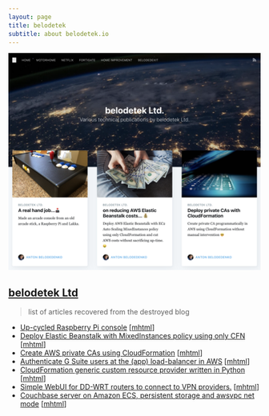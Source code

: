 ```yaml
---
layout: page
title: belodetek
subtitle: about belodetek.io
---
```


[![belodetek](../assets/img/belodetek.png)](https://web.archive.org/web/20240620194653/https://anton.belodedenko.me/tag/belodetek/)

## [belodetek Ltd]
> list of articles recovered from the destroyed blog

* [Up-cycled Raspberry Pi console](https://web.archive.org/web/20230321195331/https://anton.belodedenko.me/shoryuken/) [[mhtml](https://belodetek.s3.us-east-1.amazonaws.com/blog/Up-cycled+Raspberry+Pi+console.mhtml)]
* [Deploy Elastic Beanstalk with MixedInstances policy using only CFN](https://web.archive.org/web/20230605060719/https://anton.belodedenko.me/cheaper-aws-beanstalk/) [[mhtml](https://belodetek.s3.us-east-1.amazonaws.com/blog/Deploy+Elastic+Beanstalk+with+MixedInstances+policy+using+only+CFN.mhtml)]
* [Create AWS private CAs using CloudFormation](https://web.archive.org/web/20240913222305/https://anton.belodedenko.me/acm-pca-with-cloudformation/) [[mhtml](https://belodetek.s3.us-east-1.amazonaws.com/blog/Create+AWS+private+CAs+using+CloudFormation.mhtml)]
* [Authenticate G Suite users at the (app) load-balancer in AWS](https://web.archive.org/web/20231004191646/https://anton.belodedenko.me/google-saml-auth-load-balancer/) [[mhtml](https://belodetek.s3.us-east-1.amazonaws.com/blog/Authenticate+G+Suite+users+at+the+(app)+load-balancer+in+AWS.mhtml)]
* [CloudFormation generic custom resource provider written in Python](https://web.archive.org/web/20240620175548/https://anton.belodedenko.me/generic-custom-resource-provider/) [[mhtml](https://belodetek.s3.us-east-1.amazonaws.com/blog/CloudFormation+generic+custom+resource+provider+written+in+Python.mhtml)]
* [Simple WebUI for DD-WRT routers to connect to VPN providers.](https://web.archive.org/web/20240620194653/https://anton.belodedenko.me/uk-porn-bypass-ageid/) [[mhtml](https://belodetek.s3.us-east-1.amazonaws.com/blog/Simple+WebUI+for+DD-WRT+routers+to+connect+to+VPN+providers..mhtml)]
* [Couchbase server on Amazon ECS, persistent storage and awsvpc net mode](https://web.archive.org/web/20240620192058/https://anton.belodedenko.me/couchbase-aws-ecs-docker/) [[mhtml](https://belodetek.s3.us-east-1.amazonaws.com/blog/Couchbase+server+on+Amazon+ECS%2C+persistent+storage+and+awsvpc+net+mode.mhtml)]


[belodetek Ltd]: https://belodetek.s3.us-east-1.amazonaws.com/blog/belodetek+Ltd.+-+on+many+things+randomly+and+in+no+particular+order.mhtml
